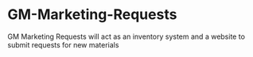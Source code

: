 # GM-Marketing-Requests
GM Marketing Requests will act as an inventory system and a website to submit requests for new materials
